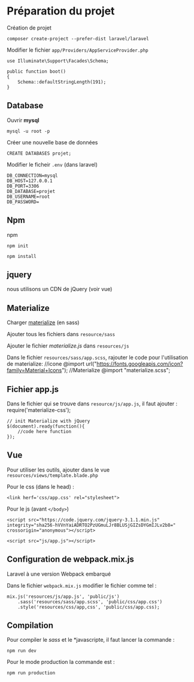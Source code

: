 # Préparation du projet

Création de projet 

    composer create-project --prefer-dist laravel/laravel

Modifier le fichier `app/Providers/AppServiceProvider.php`

    use Illuminate\Support\Facades\Schema;
    
    public function boot()
    {
        Schema::defaultStringLength(191);
    }

## Database

Ouvrir **mysql**

    mysql -u root -p

Créer une nouvelle base de données

    CREATE DATABASES projet;

Modifier le ficheir `.env` (dans laravel)

    DB_CONNECTION=mysql
    DB_HOST=127.0.0.1
    DB_PORT=3306
    DB_DATABASE=projet
    DB_USERNAME=root
    DB_PASSWORD=


## Npm

npm

    npm init
    
    npm install

## jquery

nous utilisons un CDN de jQuery (voir vue)

## Materialize

Charger [materialize]('https://materializecss.com/getting-started.html') (en sass)

Ajouter tous les fichiers dans `resource/sass`

Ajouter le fichier *materialize.js* dans `resources/js`

Dans le fichier `resources/sass/app.scss`, rajouter le code pour l'utilisation de materialize:
    //icone
    @import url("https://fonts.googleapis.com/icon?family=Material+Icons");
    //Materialize
    @import "materialize.scss";

## Fichier app.js

Dans le fichier qui se trouve dans `resource/js/app.js`, il faut ajouter : 
    require('materialize-css');

    // init Materialize with jQuery
    $(document).ready(function(){
        //code here function
    });

## Vue
Pour utiliser les outils, ajouter dans le vue `resources/views/template.blade.php`


Pour le css (dans le head) :

    <link herf='css/app.css' rel="stylesheet">

Pour le js (avant `</body>`)

    <script src="https://code.jquery.com/jquery-3.1.1.min.js" integrity="sha256-hVVnYaiADRTO2PzUGmuLJr8BLUSjGIZsDYGmIJLv2b8=" crossorigin="anonymous"></script>
    
    <script src="js/app.js"></script>

## Configuration de webpack.mix.js

Laravel à une version Webpack embarqué

Dans le fichier `webpack.mix.js` modifier le fichier comme tel :

    mix.js('resources/js/app.js', 'public/js')
        .sass('resources/sass/app.scss', 'public/css/app.css')
        .style('resources/css/app,css', 'public/css/app.css);

## Compilation

 Pour compiler le *sass* et le *javascripte, il faut lancer la commande : 

    npm run dev

Pour le mode production la commande est :

    npm run production


